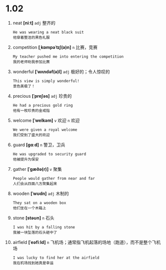 # 1.02



















1. neat **[niːt]** `adj` 整齐的
    ```
    He was wearing a neat black suit
    他穿着整洁的黑色礼服
    ```

2. competition **[ˌkɒmpəˈtɪʃ(ə)n]** `n` 比赛，竞赛
    ```
    My teacher pushed me into entering the competition
    我的老师劝我参加比赛
    ```

3. wonderful **[ˈwʌndəf(ə)l]** `adj` 极好的；令人惊叹的
    ```
    This view is simply wonderful!
    景色美极了！
    ```

4. precious **[ˈpreʃəs]** `adj` 珍贵的
    ```
    He had a precious gold ring
    他有一枚珍贵的金戒指
    ```

5. welcome **[ˈwelkəm]** `v` 欢迎 `n` 欢迎
    ```
    We were given a royal welcome
    我们受到了盛大的欢迎
    ```

6. guard **[ɡɑːd]** `n` 警卫，卫兵
    ```
    He was upgraded to security guard
    他被提升为保安
    ```

7. gather **[ˈɡæðə(r)]** `v` 聚集
    ```
    People would gather from near and far
    人们会从四面八方聚集起来
    ```

8. wooden **[ˈwʊdn]** `adj` 木制的
    ```
    They sat on a wooden box
    他们坐在一个木箱上
    ```

9. stone **[stəʊn]** `n` 石头
    ```
    I was hit by a falling stone
    我被一块坠落的石头砸中了
    ```

10. airfield **[ˈeəfiːld]** `n` 飞机场；通常指飞机起落的场地（跑道），而不是整个飞机场
    ```
    I was lucky to find her at the airfield
    我在机场找到她真是幸运
    ```
